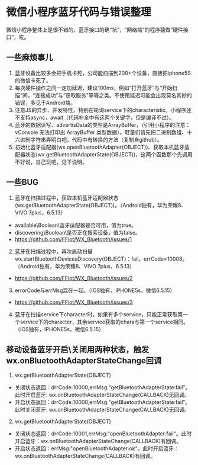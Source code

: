 # 微信小程序蓝牙代码与错误整理

微信小程序整体上是很不错的，蓝牙接口的确“坑”，“网络端”的程序猿做“硬件接口”，哎。

## 一些麻烦事儿
1) 蓝牙设备比较多会把手机卡死，公司能扫描到200+个设备，直接把iphone5S的微信卡死了。
2) 每次硬件操作之间一定加延迟，建议100ms，例如“打开蓝牙”与“开始扫描”间，“连接成功”与“获取服务”等等之类。不使用延迟可能会出现莫名其妙的错误，多见于Android端。
3) 注意JS的异步、并发特性，特别在轮询service下的characteristic。小程序还不支持async，await（代码补全中有这两个关键字，但是编译不过）。
4) 蓝牙的数据读写、advertisData的类型是ArrayBuffer，（引用小程序的注意：vConsole 无法打印出 ArrayBuffer 类型数据）。鞋童们请先把二进制数组、十六进制字符串弄明白吧，代码中有转换的方法（复制自github）。
5) 初始化蓝牙适配器(wx.openBluetoothAdapter(OBJECT))、获取本机蓝牙适配器状态(wx.getBluetoothAdapterState(OBJECT))，这两个函数那个先调用不好说，自己玩吧，见下说明。

## 一些BUG
1) 蓝牙在扫描过程中，获取本机蓝牙适配器状态(wx.getBluetoothAdapterState(OBJECT))。（Android独有，华为荣耀8、VIVO 7plus，6.5.13）
- available\Boolean\蓝牙适配器是否可用，值为true。
- discovering\Boolean\是否正在搜索设备，值为false。
- https://github.com/FFiot/WX_Bluetooth/issues/1
2) 蓝牙在扫描过程中，再次启动扫描wx.startBluetoothDevicesDiscovery(OBJECT)：fail，errCode=10008。（Android独有，华为荣耀8、VIVO 7plus，6.5.13）
- https://github.com/FFiot/WX_Bluetooth/issues/2
3) errorCode与errMsg混在一起。（IOS独有，IPHONE5s，微信6.5.15）
- https://github.com/FFiot/WX_Bluetooth/issues/3
4) 蓝牙在扫描service下character时，如果有多个service，只能正常获取第一个service下的character，其余service获取的chara与第一个service相同。（IOS独有，IPHONE5s，微信6.5.15）

## 移动设备蓝牙开启\关闭用两种状态，触发wx.onBluetoothAdapterStateChange回调
1) wx.getBluetoothAdapterState(OBJECT)
- 关闭状态返回：drrCode:10000,errMsg:"getBluetoothAdapterState:fail"。此时开启蓝牙: wx.onBluetoothAdapterStateChange(CALLBACK)无回调。
- 开启状态返回：drrCode:10000,errMsg:"getBluetoothAdapterState:fail"。此时关闭蓝牙: wx.onBluetoothAdapterStateChange(CALLBACK)无回调。
2) wx.getBluetoothAdapterState(OBJECT)
- 关闭状态返回：drrCode:10001,errMsg:"openBluetoothAdapter:fail"。此时开启蓝牙：wx.onBluetoothAdapterStateChange(CALLBACK)有回调。
- 开启状态返回：errMsg:"openBluetoothAdapter:ok"。此时开启蓝牙：wx.onBluetoothAdapterStateChange(CALLBACK)有回调。
